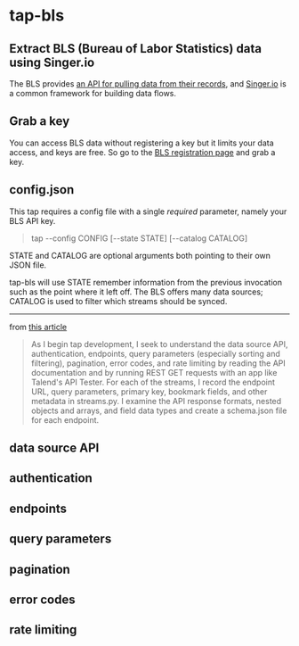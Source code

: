 # tap-bls
## Extract BLS (Bureau of Labor Statistics) data using Singer.io

The BLS provides [an API for pulling data from their records](https://www.bls.gov/data/#api), and [Singer.io](https://www.singer.io/) is a common framework for building data flows.  

## Grab a key
You can access BLS data without registering a key but it limits your data access, and keys are free.  So go to the [BLS registration page](https://data.bls.gov/registrationEngine/) and grab a key.

## config.json
This tap requires a config file with a single *required* parameter, namely your BLS API key.  

> tap --config CONFIG [--state STATE] [--catalog CATALOG]

STATE and CATALOG are optional arguments both pointing to their own JSON file.

tap-bls will use STATE remember information from the previous invocation such as the point where it left off.
The BLS offers many data sources; CATALOG is used to filter which streams should be synced.

----------------------------------------------------------------------------------------------------------

from [this article](https://www.stitchdata.com/blog/how-to-build-a-singer-tap-infographic/)
> As I begin tap development, I seek to understand the data source API, authentication, endpoints, query parameters (especially sorting and filtering), pagination, error codes, and rate limiting by reading the API documentation and by running REST GET requests with an app like Talend's API Tester. For each of the streams, I record the endpoint URL, query parameters, primary key, bookmark fields, and other metadata in streams.py. I examine the API response formats, nested objects and arrays, and field data types and create a schema.json file for each endpoint.

## data source API
## authentication
## endpoints
## query parameters
## pagination
## error codes
## rate limiting


